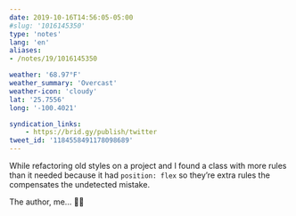 ```yaml
---
date: 2019-10-16T14:56:05-05:00
#slug: '1016145350'
type: 'notes'
lang: 'en'
aliases:
- /notes/19/1016145350

weather: '68.97°F'
weather_summary: 'Overcast'
weather-icon: 'cloudy'
lat: '25.7556'
long: '-100.4021'

syndication_links:
    - https://brid.gy/publish/twitter
tweet_id: '1184558491178098689'
---
```

While refactoring old styles on a project and I found a class with more rules than it needed because it had `position: flex` so they’re extra rules the compensates the undetected mistake.

The author, me... 👀🤫
